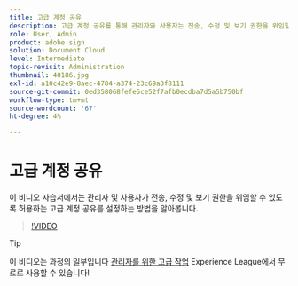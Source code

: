```yaml
---
title: 고급 계정 공유
description: 고급 계정 공유를 통해 관리자와 사용자는 전송, 수정 및 보기 권한을 위임할 수 있습니다.
role: User, Admin
product: adobe sign
solution: Document Cloud
level: Intermediate
topic-revisit: Administration
thumbnail: 40186.jpg
exl-id: a10c42e9-8aec-4784-a374-23c69a3f8111
source-git-commit: 0ed358068fefe5ce52f7afb0ecdba7d5a5b750bf
workflow-type: tm+mt
source-wordcount: '67'
ht-degree: 4%

---
```


# 고급 계정 공유

이 비디오 자습서에서는 관리자 및 사용자가 전송, 수정 및 보기 권한을 위임할 수 있도록 허용하는 고급 계정 공유를 설정하는 방법을 알아봅니다.

>[!VIDEO](https://video.tv.adobe.com/v/40186?hidetitle=true)

>[!TIP]
>
>이 비디오는 과정의 일부입니다 [관리자를 위한 고급 작업](https://experienceleague.adobe.com/?recommended=Sign-A-1-2020.1) Experience League에서 무료로 사용할 수 있습니다!
